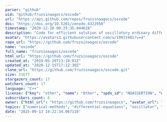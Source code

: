 ```yaml
---
parser: "github"
uid: "github/fruzsinaagocs/oscode"
url: "https://api.github.com/repos/fruzsinaagocs/oscode"
doi: "https://doi.org/10.5281/zenodo.4322958"
timestamp: "2020-12-20 00:25:35.844628"
description: "Code for efficient solution of oscillatory ordinary differential equations"
avatar: "https://avatars3.githubusercontent.com/u/19972401?v=4"
repo_url: "https://github.com/fruzsinaagocs/oscode"
name: "oscode"
full_name: "fruzsinaagocs/oscode"
html_url: "https://github.com/fruzsinaagocs/oscode"
created_at: "2019-05-20T13:18:01Z"
updated_at: "2020-12-15T17:22:30Z"
clone_url: "https://github.com/fruzsinaagocs/oscode.git"
size: 31677
stargazers_count: 17
watchers_count: 17
language: "C++"
license: {"key": "other", "name": "Other", "spdx_id": "NOASSERTION", "url": null, "node_id": "MDc6TGljZW5zZTA="}
subscribers_count: 6
owner: {"html_url": "https://github.com/fruzsinaagocs", "avatar_url": "https://avatars3.githubusercontent.com/u/19972401?v=4", "login": "fruzsinaagocs", "type": "User"}
topics: ["numerical-methods", "differential-equations", "oscillator", "runge-kutta", "wentzel-kramers-brillouin", "numpy"]
date: "2025-09-13 14:22:34.067118"
---
```

